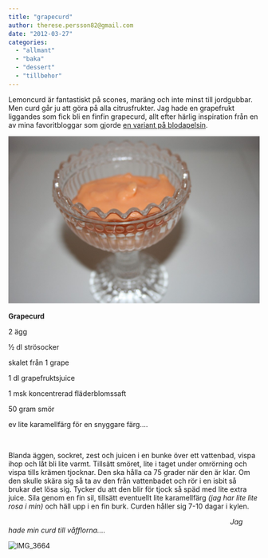 ```yaml
---
title: "grapecurd"
author: therese.persson82@gmail.com
date: "2012-03-27"
categories: 
  - "allmant"
  - "baka"
  - "dessert"
  - "tillbehor"
---
```


Lemoncurd är fantastiskt på scones, maräng och inte minst till jordgubbar. Men curd går ju att göra på alla citrusfrukter. Jag hade en grapefrukt liggandes som fick bli en finfin grapecurd, allt efter härlig inspiration från en av mina favoritbloggar som gjorde [en variant på blodapelsin](https://www.jasonandshawnda.com/foodiebride/archives/10388 "blood orange curd").

![](/static/img/IMG_3673-1024x682.jpg "IMG_3673")

**Grapecurd**

2 ägg

½ dl strösocker

skalet från 1 grape

1 dl grapefruktsjuice

1 msk koncentrerad fläderblomssaft

50 gram smör

ev lite karamellfärg för en snyggare färg....

 

Blanda äggen, sockret, zest och juicen i en bunke över ett vattenbad, vispa ihop och låt bli lite varmt. Tillsätt smöret, lite i taget under omrörning och vispa tills krämen tjocknar. Den ska hålla ca 75 grader när den är klar. Om den skulle skära sig så ta av den från vattenbadet och rör i en isbit så brukar det lösa sig. Tycker du att den blir för tjock så späd med lite extra juice. Sila genom en fin sil, tillsätt eventuellt lite karamellfärg _(jag har lite lite rosa i min)_ och häll upp i en fin burk. Curden håller sig 7-10 dagar i kylen.

                                                                                                                 _Jag hade min curd till våfflorna...._

![](/static/img/IMG_3664-150x150.jpg "IMG_3664")
